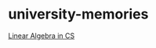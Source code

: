 # university-memories

[Linear Algebra in CS](https://docs.google.com/presentation/d/1Qwxzk-DUcHcxCxVV6EAsF5UxxV1y8GX_oLBZMkXpJ_Y/view)



